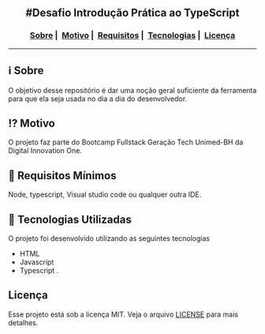 <h2 align="center">#Desafio Introdução Prática ao TypeScript</h2>
<h3 align="center">
  <a href="#information_source-sobre">Sobre</a>&nbsp;|&nbsp;
  <a href="#interrobang-motivo">Motivo</a>&nbsp;|&nbsp;
  <a href="#seedling-requisitos-mínimos">Requisitos</a>&nbsp;|&nbsp;
  <a href="#rocket-tecnologias-utilizadas">Tecnologias</a>&nbsp;|&nbsp;
  <a href="#licença">Licença</a>
</h3>

___

## :information_source: Sobre

O objetivo desse repositório é dar uma noção geral suficiente da ferramenta para que ela seja usada no dia a dia do desenvolvedor.

## :interrobang: Motivo

O projeto faz parte do Bootcamp Fullstack Geração Tech Unimed-BH da Digital Innovation One.

## :seedling: Requisitos Mínimos

Node,
typescript,
Visual studio code ou qualquer outra IDE.

## :rocket: Tecnologias Utilizadas

O projeto foi desenvolvido utilizando as seguintes tecnologias

- HTML
- Javascript
- Typescript
.

## Licença

Esse projeto está sob a licença MIT. Veja o arquivo [LICENSE](LICENSE) para mais detalhes.
